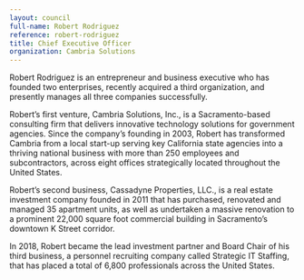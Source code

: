 ```yaml
---
layout: council
full-name: Robert Rodriguez
reference: robert-rodriguez
title: Chief Executive Officer
organization: Cambria Solutions
---
```


<p>Robert Rodriguez is an entrepreneur and business executive who has founded two enterprises, recently acquired a third organization, and presently manages all three companies successfully.</p>
<p>Robert’s first venture, Cambria Solutions, Inc., is a Sacramento-based consulting firm that delivers innovative technology solutions for government agencies. Since the company’s founding in 2003, Robert has transformed Cambria from a local start-up serving key California state agencies into a thriving national business with more than 250 employees and subcontractors, across eight offices strategically located throughout the United States.</p>
<p>Robert’s second business, Cassadyne Properties, LLC., is a real estate investment company founded in 2011 that has purchased, renovated and managed 35 apartment units, as well as undertaken a massive renovation to a prominent 22,000 square foot commercial building in Sacramento’s downtown K Street corridor.</p>
<p>In 2018, Robert became the lead investment partner and Board Chair of his third business, a personnel recruiting company called Strategic IT Staffing, that has placed a total of 6,800 professionals across the United States.</p>
